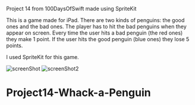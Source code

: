 
Project 14 from 100DaysOfSwift made using SpriteKit

This is a game made for iPad. There are two kinds of penguins: the good ones and the bad ones. The player has to hit the bad penguins when they appear on screen. Every time the user hits a bad penguin (the red ones) they make 1 point. If the user hits the good penguin (blue ones) they lose 5 points. 

I used SpriteKit for this game. 

![screenShot](https://user-images.githubusercontent.com/80002790/119242390-a9b6fc80-bb33-11eb-8483-276642eca036.png)
![screenShot2](https://user-images.githubusercontent.com/80002790/119242391-ac195680-bb33-11eb-8404-d2613980fb3b.png)
# Project14-Whack-a-Penguin
